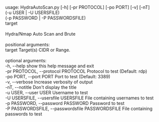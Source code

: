 usage: HydraAutoScan.py [-h] [-pr PROTOCOL] [-po PORT] [-v] [-nT] <br>
                        (-u USER | -U USERSFILE)<br>
                        (-p PASSWORD | -P PASSWORDSFILE)<br>
                        target<br>
<br>
Hydra/Nmap Auto Scan and Brute<br>
<br>
positional arguments:<br>
  target                Target(s) CIDR or Range.<br>
<br>
optional arguments:<br>
  -h, --help            show this help message and exit<br>
  -pr PROTOCOL, --protocol PROTOCOL
                        Protocol to test (Default: rdp)<br>
  -po PORT, --port PORT
                        Port to test (Default: 3389)<br>
  -v, --verbose         Increase verbosity of output<br>
  -nT, --notitle        Don't display the title<br>
  -u USER, --user USER  Username to test<br>
  -U USERSFILE, --usersfile USERSFILE
                        File containing usernames to test<br>
  -p PASSWORD, --password PASSWORD
                        Password to test<br>
  -P PASSWORDSFILE, --passwordsfile PASSWORDSFILE
                        File containing passwords to test<br>

